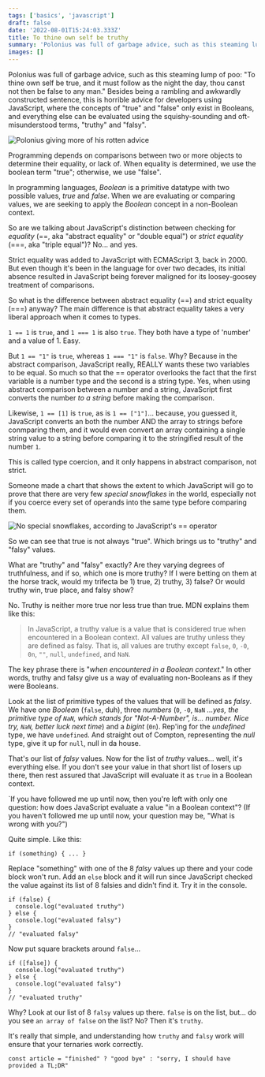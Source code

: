 ```yaml
---
tags: ['basics', 'javascript']
draft: false
date: '2022-08-01T15:24:03.333Z'
title: To thine own self be truthy
summary: 'Polonius was full of garbage advice, such as this steaming lump of poo: To thine own self be true, and it must follow as the night the day, thou canst not then be false to any man.'
images: []
---
```


Polonius was full of garbage advice, such as this steaming lump of poo: "To thine own self be true, and it must follow as the night the day, thou canst not then be false to any man." Besides being a rambling and awkwardly constructed sentence, this is horrible advice for developers using JavaScript, where the concepts of "true" and "false" only exist in Booleans, and everything else can be evaluated using the squishy-sounding and oft-misunderstood terms, "truthy" and "falsy".

![Polonius giving more of his rotten advice](/static/images/polonius-javascript.png 'Polonius')

Programming depends on comparisons between two or more objects to determine their equality, or lack of. When equality is determined, we use the boolean term "true"; otherwise, we use "false".

In programming languages, _Boolean_ is a primitive datatype with two possible values, _true_ and _false_. When we are evaluating or comparing values, we are seeking to apply the _Boolean_ concept in a non-Boolean context.

So are we talking about JavaScript's distinction between checking for _equality_ (==, aka "abstract equality" or "double equal") or _strict equality_ (===, aka "triple equal")? No... and yes.

Strict equality was added to JavaScript with ECMAScript 3, back in 2000. But even though it's been in the language for over two decades, its initial absence resulted in JavaScript being forever maligned for its loosey-goosey treatment of comparisons.

So what is the difference between abstract equality (==) and strict equality (===) anyway? The main difference is that abstract equality takes a very liberal approach when it comes to types.

`1 == 1` is `true`, and `1 === 1` is also `true`. They both have a type of 'number' and a value of 1. Easy.

But `1 == "1"` is `true`, whereas `1 === "1"` is `false`. Why? Because in the abstract comparison, JavaScript really, REALLY wants these two variables to be equal. So much so that the == operator overlooks the fact that the first variable is a number type and the second is a string type. Yes, when using abstract comparison between a number and a string, JavaScript first converts the number _to a string_ before making the comparison.

Likewise, `1 == [1]` is `true`, as is `1 == ["1"]`... because, you guessed it, JavaScript converts an both the number AND the array to strings before conmparing them, and it would even convert an array containing a single string value to a string before comparing it to the stringified result of the number `1`.

This is called type coercion, and it only happens in abstract comparison, not strict.

Someone made a chart that shows the extent to which JavaScript will go to prove that there are very few _special snowflakes_ in the world, especially not if you coerce every set of operands into the same type before comparing them.

![No special snowflakes, according to JavaScript's == operator](/assets/js-equality.png 'JS equality chart')

So we can see that true is not always "true". Which brings us to "truthy" and "falsy" values.

What are "truthy" and "falsy" exactly? Are they varying degrees of truthfulness, and if so, which one is more truthy? If I were betting on them at the horse track, would my trifecta be 1) true, 2) truthy, 3) false? Or would truthy win, true place, and falsy show?

No. Truthy is neither more true nor less true than true. MDN explains them like this:

> In JavaScript, a truthy value is a value that is considered true when encountered in a Boolean context. All values are truthy unless they are defined as falsy. That is, all values are truthy except `false`, `0`, `-0`, `0n`, `""`, `null`, `undefined`, and `NaN`.

The key phrase there is "_when encountered in a Boolean context_." In other words, truthy and falsy give us a way of evaluating non-Booleans as if they were Booleans.

Look at the list of primitive types of the values that will be defined as _falsy_. We have one _Boolean_ (`false`, duh), three _numbers_ (`0`, `-0`, `NaN` _...yes, the primitive type of `NaN`, which stands for "Not-A-Number", is... number. Nice try, `NaN`, better luck next time_) and a _bigint_ (`0n`). Rep'ing for the _undefined_ type, we have `undefined`. And straight out of Compton, representing the _null_ type, give it up for `null`, null in da house.

That's our list of _falsy_ values. Now for the list of _truthy_ values... well, it's everything else. If you don't see your value in that short list of losers up there, then rest assured that JavaScript will evaluate it as `true` in a Boolean context.

`If you have followed me up until now, then you're left with only one question: how does JavaScript evaluate a value "in a Boolean context"? (If you haven't followed me up until now, your question may be, "What is wrong with you?")

Quite simple. Like this:

```
if (something) { ... }
```

Replace "something" with one of the 8 _falsy_ values up there and your code block won't run. Add an `else` block and it will run since JavaScript checked the value against its list of 8 falsies and didn't find it. Try it in the console.

```
if (false) {
  console.log("evaluated truthy")
} else {
  console.log("evaluated falsy")
}
// "evaluated falsy"
```

Now put square brackets around `false`...

```
if ([false]) {
  console.log("evaluated truthy")
} else {
  console.log("evaluated falsy")
}
// "evaluated truthy"
```

Why? Look at our list of 8 `falsy` values up there. `false` is on the list, but... do you see `an array of false` on the list? No? Then it's `truthy`.

It's really that simple, and understanding how `truthy` and `falsy` work will ensure that your ternaries work correctly.

`const article = "finished" ? "good bye" : "sorry, I should have provided a TL;DR"`
